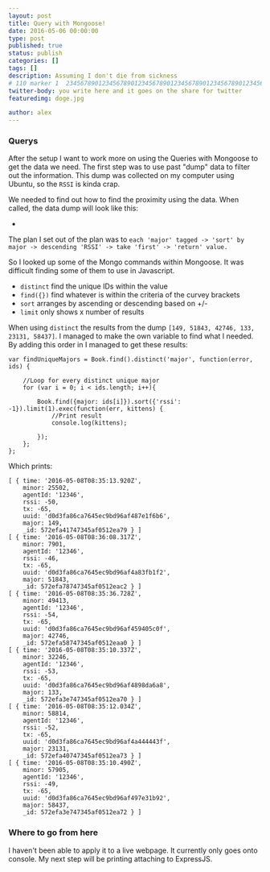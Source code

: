 ```yaml
---
layout: post
title: Query with Mongoose!
date: 2016-05-06 00:00:00
type: post
published: true
status: publish
categories: []
tags: []
description: Assuming I don't die from sickness
# 110 marker 1  234567890123456789012345678901234567890123456789012345678901234567890123456789012345678901234567890123456789
twitter-body: you write here and it goes on the share for twitter
featuredimg: doge.jpg

author: alex
---
```


### Querys

After the setup I want to work more on using the Queries with Mongoose to get the data we need. The first step was to use past "dump" data to filter out the information. This dump was collected on my computer using Ubuntu, so the `RSSI` is kinda crap.

We needed to find out how to find the proximity using the data. When called, the data dump will look like this:

-

The plan I set out of the plan was to `each 'major' tagged -> 'sort' by major -> descending 'RSSI' -> take 'first' -> 'return' value.`

So I looked up some of the Mongo commands within Mongoose. It was difficult finding some of them to use in Javascript.

- `distinct` find the unique IDs within the value
- `find({})` find whatever is within the criteria of the curvey brackets
- `sort` arranges by ascending or descending based on +/-
- `limit` only shows x number of results

When using `distinct` the results from the dump `[149, 51843, 42746, 133, 23131, 58437]`. I managed to make the own variable to find what I needed. By adding this order in I managed to get these results:

	var findUniqueMajors = Book.find().distinct('major', function(error, ids) {
	    
		//Loop for every distinct unique major
		for (var i = 0; i < ids.length; i++){

		  	Book.find({major: ids[i]}).sort({'rssi': -1}).limit(1).exec(function(err, kittens) {
		  		//Print result
		    	console.log(kittens);
		  	
		  	});
	  	};
	};

Which prints:

	[ { time: '2016-05-08T08:35:13.920Z',
		minor: 25502,
		agentId: '12346',
		rssi: -50,
		tx: -65,
		uuid: 'd0d3fa86ca7645ec9bd96af487e1f6b6',
		major: 149,
		_id: 572efa41747345af0512ea79 } ]
	[ { time: '2016-05-08T08:36:08.317Z',
		minor: 7901,
		agentId: '12346',
		rssi: -46,
		tx: -65,
		uuid: 'd0d3fa86ca7645ec9bd96af4a83fb1f2',
		major: 51843,
		_id: 572efa78747345af0512eac2 } ]
	[ { time: '2016-05-08T08:35:36.728Z',
		minor: 49413,
		agentId: '12346',
		rssi: -54,
		tx: -65,
		uuid: 'd0d3fa86ca7645ec9bd96af459405c0f',
		major: 42746,
		_id: 572efa58747345af0512eaa0 } ]
	[ { time: '2016-05-08T08:35:10.337Z',
		minor: 32246,
		agentId: '12346',
		rssi: -53,
		tx: -65,
		uuid: 'd0d3fa86ca7645ec9bd96af4898da6a8',
		major: 133,
		_id: 572efa3e747345af0512ea70 } ]
	[ { time: '2016-05-08T08:35:12.034Z',
		minor: 58814,
		agentId: '12346',
		rssi: -52,
		tx: -65,
		uuid: 'd0d3fa86ca7645ec9bd96af4a444443f',
		major: 23131,
		_id: 572efa40747345af0512ea73 } ]
	[ { time: '2016-05-08T08:35:10.490Z',
		minor: 57905,
		agentId: '12346',
		rssi: -49,
		tx: -65,
		uuid: 'd0d3fa86ca7645ec9bd96af497e31b92',
		major: 58437,
		_id: 572efa3e747345af0512ea72 } ]

### Where to go from here

I haven't been able to apply it to a live webpage. It currently only goes onto console. My next step will be printing attaching to ExpressJS.